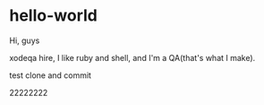 # hello-world

Hi, guys

xodeqa hire, I like ruby and shell, and I'm a QA(that's what I make).

test clone and commit

22222222
